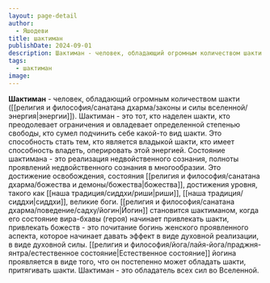 ```yaml
---
layout: page-detail
author:
  - Яшодеви
title: шактиман
publishDate: 2024-09-01
description: Шактиман - человек, обладающий огромным количеством шакти (энергии).
tags:
  - шактиман
image:
---
```

**Шактиман** - человек, обладающий огромным количеством шакти ([[религия и философия/санатана дхарма/законы и силы вселенной/энергия|энергии]]).
Шактиман - это тот, кто наделен шакти, кто преодолевает ограничения и овладевает определенной степенью свободы, кто сумел подчинить себе какой-то вид шакти. Это способность стать тем, кто является владыкой шакти, кто имеет способность владеть, оперировать этой энергией. Состояние шактимана - это реализация недвойственного сознания, полноты проявлений недвойственного сознания в многообразии. Это достижение освобождения, состояния [[религия и философия/санатана дхарма/божества и демоны/божества|божества]], достижения уровня, такого как [[наша традиция/сиддхи/риши|риши]], [[наша традиция/сиддхи|сиддхи]], великие боги. [[религия и философия/санатана дхарма/поведение/садху/йогин|Йогин]] становится шактиманом, когда его состояние вира-бхавы (героя) начинает привлекать шакти, привлекать божеств - это почитание богинь женского проявленного аспекта, которое начинает давать эффект в виде духовной реализации, в виде духовной силы. [[религия и философия/йога/лайя-йога/праджня-янтра/естественное состояние|Естественное состояние]] йогина проявляется в виде того, что он постепенно может обладать шакти, притягивать шакти. Шактиман - это обладатель всех сил во Вселенной.

